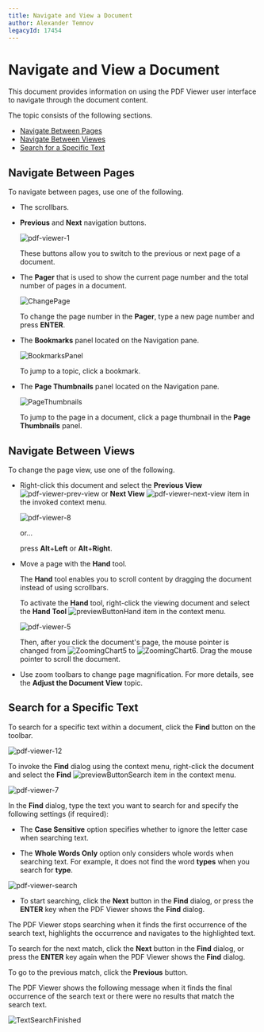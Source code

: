 ```yaml
---
title: Navigate and View a Document
author: Alexander Temnov
legacyId: 17454
---
```

# Navigate and View a Document
This document provides information on using the PDF Viewer user interface to navigate through the document content.

The topic consists of the following sections.
* [Navigate Between Pages](#navigation)
* [Navigate Between Viewes](#views)
* [Search for a Specific Text](#search)

## <a name="navigation"/>Navigate Between Pages
To navigate between pages, use one of the following.
* The scrollbars.
* **Previous** and **Next** navigation buttons.
	
	![pdf-viewer-1](../../images/img24365.jpg)
	
	These buttons allow you to switch to the previous or next page of a document.
* The **Pager** that is used to show the current page number and the total number of pages in a document.
	
	![ChangePage](../../images/img124778.png)
	
	To change the page number in the **Pager**, type a new page number and press **ENTER**.
* The **Bookmarks** panel located on the Navigation pane.
	
	![BookmarksPanel](../../images/img124929.png)
	
	To jump to a topic, click a bookmark.
* The **Page Thumbnails** panel located on the Navigation pane.
	
	![PageThumbnails ](../../images/img125140.png)
	
	To jump to the page in a document, click a page thumbnail in the **Page Thumbnails** panel.

## <a name="views"/>Navigate Between Views
To change the page view, use one of the following.
* Right-click this document and select the **Previous View** ![pdf-viewer-prev-view](../../images/img24366.png) or **Next View** ![pdf-viewer-next-view](../../images/img24367.jpeg) item in the invoked context menu.
	
	![pdf-viewer-8](../../images/img24449.png)
	
	or...
	
	press **Alt**+**Left** or **Alt**+**Right**.
* Move a page with the **Hand** tool.
	
	The **Hand** tool enables you to scroll content by dragging the document instead of using scrollbars.
	
	To activate the **Hand** tool, right-click the viewing document and select the **Hand Tool** ![previewButtonHand](../../images/img7263.png) item in the context menu.
	
	![pdf-viewer-5](../../images/img24444.png)
	
	Then, after you click the document's page, the mouse pointer is changed from ![ZoomingChart5](../../images/img7227.gif) to ![ZoomingChart6](../../images/img7228.jpeg). Drag the mouse pointer to scroll the document.
* Use zoom toolbars to change page magnification. For more details, see the **Adjust the Document View** topic.

## <a name="search"/>Search for a Specific Text
To search for a specific text within a document, click the **Find** button on the toolbar.

![pdf-viewer-12](../../images/img24457.jpg)

To invoke the **Find** dialog using the context menu, right-click the document and select the **Find** ![previewButtonSearch](../../images/img7282.png) item in the context menu.

![pdf-viewer-7](../../images/img24446.png)

In the **Find** dialog, type the text you want to search for and specify the following settings (if required):

* The **Case Sensitive** option specifies whether to ignore the letter case when searching text.

* The **Whole Words Only** option only considers whole words when searching text. For example, it does not find the word **types** when you search for **type**.

![pdf-viewer-search](../../images/img24368.png)

* To start searching, click the **Next** button in the **Find** dialog, or press the **ENTER** key when the PDF Viewer shows the **Find** dialog.

The PDF Viewer stops searching when it finds the first occurrence of the search text, highlights the occurrence and navigates to the highlighted text.

To search for the next match, click  the **Next** button in the **Find** dialog, or press the **ENTER** key again when the PDF Viewer shows the **Find** dialog. 

To go to the previous match, click the **Previous** button.

The PDF Viewer shows the following message when it finds the final occurrence of the search text or there were no results that match the search text.

![TextSearchFinished](../../images/img132397.png)

